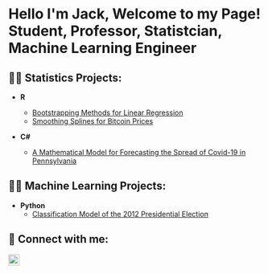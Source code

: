 <h1>Hello I'm Jack, Welcome to my Page! <br/>Student</a>, Professor</a>, Statistcian</a>, Machine Learning Engineer</a></h1>

<h2>👨‍💻 Statistics Projects:</h2>

- <b>R</b>
  - [Bootstrapping Methods for Linear Regression](https://github.com/JackDeGroot/Bootstrapping-Methods-for-Linear-Regression)
  - [Smoothing Splines for Bitcoin Prices](https://github.com/JackDeGroot/Smoothing-Splines-for-Bitcoin-Prices)
  
- <b>C#</b>
  - [A Mathematical Model for Forecasting the Spread of Covid-19 in Pennsylvania](https://github.com/JackDeGroot/A-Mathematical-Model-for-Forecasting-the-Spread-of-Covid-19-in-Pennsylvania)
  
<h2>👨‍💻 Machine Learning Projects:</h2>

- <b>Python</b>
  - [Classification Model of the 2012 Presidential Election](https://github.com/JackDeGroot/Classification-Model-of-the-2012-Presidential-Election)
  
<h2> 🤳 Connect with me:</h2>

[<img align="left" alt="JoshMadakor | LinkedIn" width="22px" src="https://cdn.jsdelivr.net/npm/simple-icons@v3/icons/linkedin.svg" />][linkedin]


[linkedin]: https://www.linkedin.com/in/jack-degroot-11b0b5143/

<!--
